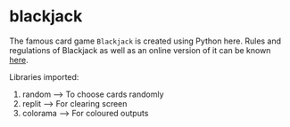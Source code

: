 # blackjack
The famous card game `Blackjack` is created using Python here. Rules and regulations of Blackjack as well as an online version of it can be known [here](https://www.arkadium.com/games/blackjack/).

Libraries imported:
  1. random   -->   To choose cards randomly
  2. replit   -->   For clearing screen
  3. colorama -->   For coloured outputs
  

